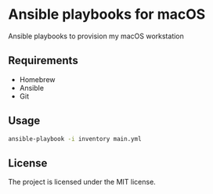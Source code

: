 # Ansible playbooks for macOS

Ansible playbooks to provision my macOS workstation

## Requirements

* Homebrew
* Ansible
* Git

## Usage

```bash
ansible-playbook -i inventory main.yml
```

## License

The project is licensed under the MIT license.
